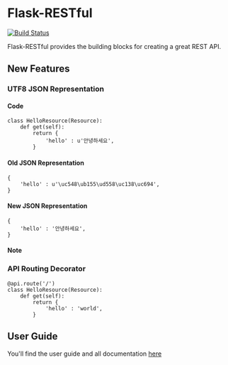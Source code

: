 # Flask-RESTful

[![Build Status](https://secure.travis-ci.org/twilio/flask-restful.png)](http://travis-ci.org/twilio/flask-restful)

Flask-RESTful provides the building blocks for creating a great REST API.

## New Features

### UTF8 JSON Representation

#### Code

    class HelloResource(Resource):
        def get(self):
            return {
                'hello' : u'안녕하세요',
            }
    
#### Old JSON Representation

    {
        'hello' : u'\uc548\ub155\ud558\uc138\uc694',
    }    

#### New JSON Representation

    {
        'hello' : '안녕하세요',
    }

#### Note

    

### API Routing Decorator

    @api.route('/')
    class HelloResource(Resource):
        def get(self):
            return {
                'hello' : 'world',
            }


    

## User Guide

You'll find the user guide and all documentation [here](http://flask-restful.readthedocs.org/en/latest/)

